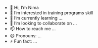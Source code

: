 - 👋 Hi, I’m Nima 
- 👀 I’m interested in training programs skill
- 🌱 I’m currently learning ...
- 💞️ I’m looking to collaborate on ...
- 📫 How to reach me ...
- 😄 Pronouns: ...
- ⚡ Fun fact: ...

<!---
Soviet-Rabbit/Soviet-Rabbit is a ✨ special ✨ repository because its `README.md` (this file) appears on your GitHub profile.
You can click the Preview link to take a look at your changes.
--->
